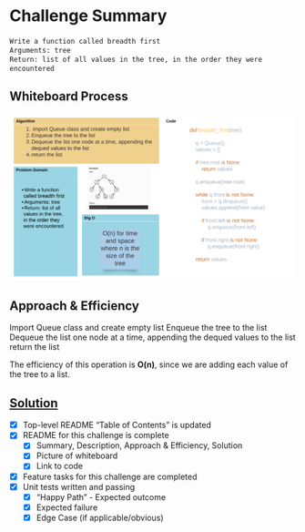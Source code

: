 # Challenge Summary

    Write a function called breadth first
    Arguments: tree
    Return: list of all values in the tree, in the order they were encountered

## Whiteboard Process

<img alt='White Board' src="Tree Breadth First.png">

## Approach & Efficiency

Import Queue class and create empty list
Enqueue the tree to the list
Dequeue the list one node at a time, appending the dequed values to the list
return the list

The efficiency of this operation is **O(n)**,
since we are adding each value of the tree to a list.

## [Solution](/code_challenges/tree_breadth_first.py)


 - [X] Top-level README “Table of Contents” is updated
 - [x] README for this challenge is complete
   - [x] Summary, Description, Approach & Efficiency, Solution
   - [x] Picture of whiteboard
   - [x] Link to code
 - [x] Feature tasks for this challenge are completed
 - [x] Unit tests written and passing
   - [x] “Happy Path” - Expected outcome
   - [x] Expected failure
   - [x] Edge Case (if applicable/obvious)
